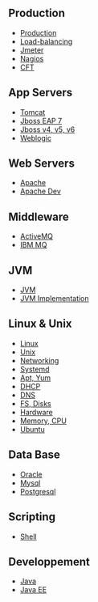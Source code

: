 Production
---------------------
- [Production](production)
- [Load-balancing](load-balancing)
- [Jmeter](jmeter)	
- [Nagios](nagios)
- [CFT](cft)

App Servers
---------------------
- [Tomcat](tomcat)
- [Jboss EAP 7](jboss-eap-7)
- [Jboss v4, v5, v6](jboss4.5.6)  
- [Weblogic](weblogic)

Web Servers
---------------------
- [Apache](apache)
- [Apache Dev](apache-dev)

Middleware
---------------------
- [ActiveMQ](activeMQ)	
- [IBM MQ](IBM-MQ)

JVM
---------------------
- [JVM](jvm)
- [JVM Implementation](jvm-implementation)

Linux & Unix
---------------------
- [Linux](linux)
- [Unix](unix)
- [Networking](linux-networking)
- [Systemd](linux-systemd)	
- [Apt, Yum](linux-apt-yum-pkg)
- [DHCP](linux-dhcp)
- [DNS](linux-dns)	
- [FS, Disks](linux-FS-disk)
- [Hardware](linux-hardware)
- [Memory, CPU](linux-memory-cpu)	
- [Ubuntu](ubuntu)

Data Base
----------------------
- [Oracle](oracle)
- [Mysql](mysql)
- [Postgresql](postgresql)	

Scripting
---------------------
- [Shell](scripting-shell)


Developpement
---------------------
- [Java](java-dev)
- [Java EE](java-ee-dev)


